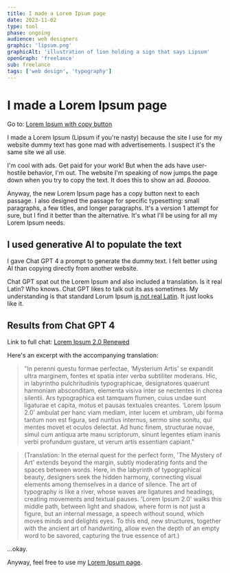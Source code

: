 ```yaml
---
title: I made a Lorem Ipsum page
date: 2023-11-02
type: tool
phase: ongoing
audience: web designers
graphic: 'lipsum.png'
graphicAlt: 'illustration of lion holding a sign that says Lipsum'
openGraph: 'freelance'
sub: freelance
tags: ['web design', 'typography']
---
```

# I made a Lorem Ipsum page

Go to: [Lorem Ipsum with copy button](https://www.fromjason.xyz/lorem-ipsum-2-0/)

I made a Lorem Ipsum (Lipsum if you're nasty) because the site I use for my website dummy text has gone mad with advertisements. I suspect it's the same site we all use. 

I'm cool with ads. Get paid for your work! But when the ads have user-hostile behavior, I'm out. The website I'm speaking of now jumps the page down when you try to copy the text. It does this to show an ad. *Booooo.*

Anyway, the new Lorem Ipsum page has a copy button next to each passage. I also designed the passage for specific typesetting: small paragraphs, a few titles, and longer paragraphs. It's a version 1 attempt for sure, but I find it better than the alternative. It's what I'll be using for all my Lorem Ipsum needs. 

## I used generative AI to populate the text 

I gave Chat GPT 4 a prompt to generate the dummy text. I felt better using AI than copying directly from another website. 

Chat GPT spat out the Lorem Ipsum and also included a translation. Is it real Latin? Who knows. Chat GPT likes to talk out its ass sometimes. My understanding is that standard Lorum Ipsum [is not real Latin](https://support.microsoft.com/en-gb/topic/description-of-the-lorem-ipsum-dolor-sit-amet-text-that-appears-in-word-help-bf3b0a9e-8f6b-c2ab-edd9-41c1f9aa2ea0). It just looks like it.

## Results from Chat GPT 4

Link to full chat: [Lorem Ipsum 2.0 Renewed](https://chat.openai.com/share/a177ddd7-dbd9-42ae-aae8-72be83ca3ccf)

Here's an excerpt with the accompanying translation:

> "In perenni questu formae perfectae, ‘Mysterium Artis’ se expandit ultra marginem, fontes et spatia inter verba subtiliter moderans. Hic, in labyrintho pulchritudinis typographicae, designatores quaerunt harmoniam absconditam, elementa visiva inter se nectentes in chorea silentii. Ars typographica est tamquam flumen, cuius undae sunt ligaturae et capita, motus et pausas textuales creantes. ‘Lorem Ipsum 2.0’ ambulat per hanc viam mediam, inter lucem et umbram, ubi forma tantum non est figura, sed nuntius internus, sermo sine sonitu, qui mentes movet et oculos delectat. Ad hunc finem, structurae novae, simul cum antiqua arte manu scriptorum, sinunt legentes etiam inanis verbi profundum gustare, ut verum artis essentiam capiant."

> (Translation: In the eternal quest for the perfect form, 'The Mystery of Art' extends beyond the margin, subtly moderating fonts and the spaces between words. Here, in the labyrinth of typographical beauty, designers seek the hidden harmony, connecting visual elements among themselves in a dance of silence. The art of typography is like a river, whose waves are ligatures and headings, creating movements and textual pauses. 'Lorem Ipsum 2.0' walks this middle path, between light and shadow, where form is not just a figure, but an internal message, a speech without sound, which moves minds and delights eyes. To this end, new structures, together with the ancient art of handwriting, allow even the depth of an empty word to be savored, capturing the true essence of art.)

...okay. 

Anyway, feel free to use my [Lorem Ipsum page](https://www.fromjason.xyz/lorem-ipsum-2-0/).